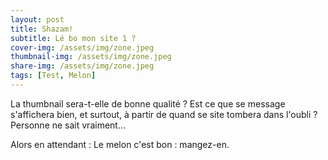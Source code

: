 ```yaml
---
layout: post
title: Shazam!
subtitle: Lé bo mon site 1 ?
cover-img: /assets/img/zone.jpeg
thumbnail-img: /assets/img/zone.jpeg
share-img: /assets/img/zone.jpeg
tags: [Test, Melon]
---
```


La thumbnail sera-t-elle de bonne qualité ? Est ce que se message s'affichera bien, et surtout, à partir de quand se site tombera dans l'oubli ? Personne ne sait vraiment...

Alors en attendant :
            Le melon c'est bon : mangez-en.
